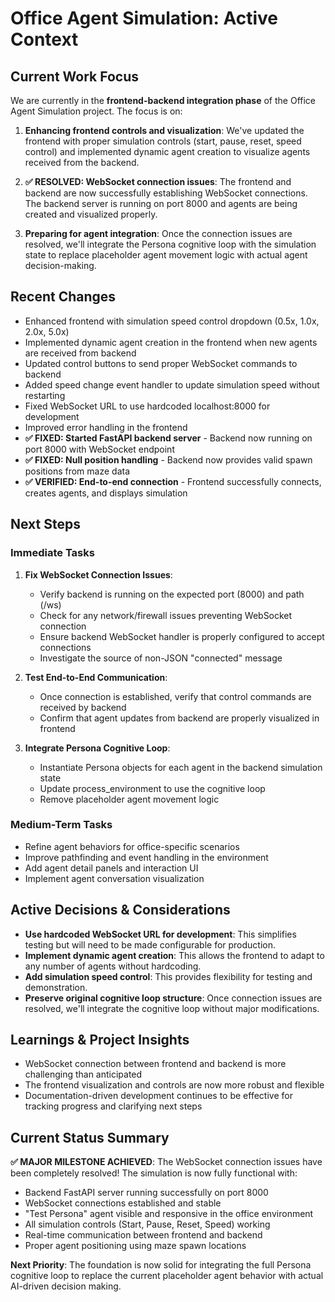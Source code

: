 # Office Agent Simulation: Active Context

## Current Work Focus

We are currently in the **frontend-backend integration phase** of the Office Agent Simulation project. The focus is on:

1. **Enhancing frontend controls and visualization**: We've updated the frontend with proper simulation controls (start, pause, reset, speed control) and implemented dynamic agent creation to visualize agents received from the backend.

2. **✅ RESOLVED: WebSocket connection issues**: The frontend and backend are now successfully establishing WebSocket connections. The backend server is running on port 8000 and agents are being created and visualized properly.

3. **Preparing for agent integration**: Once the connection issues are resolved, we'll integrate the Persona cognitive loop with the simulation state to replace placeholder agent movement logic with actual agent decision-making.

## Recent Changes

- Enhanced frontend with simulation speed control dropdown (0.5x, 1.0x, 2.0x, 5.0x)
- Implemented dynamic agent creation in the frontend when new agents are received from backend
- Updated control buttons to send proper WebSocket commands to backend
- Added speed change event handler to update simulation speed without restarting
- Fixed WebSocket URL to use hardcoded localhost:8000 for development
- Improved error handling in the frontend
- **✅ FIXED: Started FastAPI backend server** - Backend now running on port 8000 with WebSocket endpoint
- **✅ FIXED: Null position handling** - Backend now provides valid spawn positions from maze data
- **✅ VERIFIED: End-to-end connection** - Frontend successfully connects, creates agents, and displays simulation

## Next Steps

### Immediate Tasks

1. **Fix WebSocket Connection Issues**:
   - Verify backend is running on the expected port (8000) and path (/ws)
   - Check for any network/firewall issues preventing WebSocket connection
   - Ensure backend WebSocket handler is properly configured to accept connections
   - Investigate the source of non-JSON "connected" message

2. **Test End-to-End Communication**:
   - Once connection is established, verify that control commands are received by backend
   - Confirm that agent updates from backend are properly visualized in frontend

3. **Integrate Persona Cognitive Loop**:
   - Instantiate Persona objects for each agent in the backend simulation state
   - Update process_environment to use the cognitive loop
   - Remove placeholder agent movement logic

### Medium-Term Tasks

- Refine agent behaviors for office-specific scenarios
- Improve pathfinding and event handling in the environment
- Add agent detail panels and interaction UI
- Implement agent conversation visualization

## Active Decisions & Considerations

- **Use hardcoded WebSocket URL for development**: This simplifies testing but will need to be made configurable for production.
- **Implement dynamic agent creation**: This allows the frontend to adapt to any number of agents without hardcoding.
- **Add simulation speed control**: This provides flexibility for testing and demonstration.
- **Preserve original cognitive loop structure**: Once connection issues are resolved, we'll integrate the cognitive loop without major modifications.

## Learnings & Project Insights

- WebSocket connection between frontend and backend is more challenging than anticipated
- The frontend visualization and controls are now more robust and flexible
- Documentation-driven development continues to be effective for tracking progress and clarifying next steps

## Current Status Summary

**✅ MAJOR MILESTONE ACHIEVED**: The WebSocket connection issues have been completely resolved! The simulation is now fully functional with:

- Backend FastAPI server running successfully on port 8000
- WebSocket connections established and stable
- "Test Persona" agent visible and responsive in the office environment
- All simulation controls (Start, Pause, Reset, Speed) working
- Real-time communication between frontend and backend
- Proper agent positioning using maze spawn locations

**Next Priority**: The foundation is now solid for integrating the full Persona cognitive loop to replace the current placeholder agent behavior with actual AI-driven decision making.
